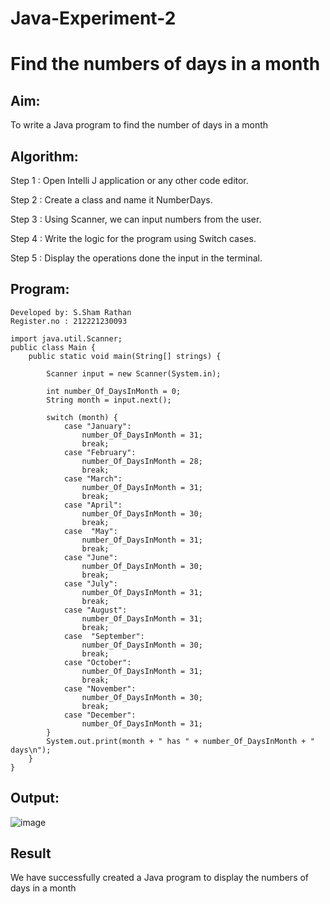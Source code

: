 # Java-Experiment-2

# Find the numbers of days in a month

## Aim:
  To write a Java program to find the number of days in a month
  
## Algorithm:

Step 1 : Open Intelli J application or any other code editor.

Step 2 : Create a class and name it NumberDays.

Step 3 : Using Scanner, we can input numbers from the user.

Step 4 : Write the logic for the program using Switch cases.

Step 5 : Display the operations done the input in the terminal.

## Program:
```
Developed by: S.Sham Rathan
Register.no : 212221230093

import java.util.Scanner;
public class Main {
    public static void main(String[] strings) {

        Scanner input = new Scanner(System.in);

        int number_Of_DaysInMonth = 0;
        String month = input.next();

        switch (month) {
            case "January":
                number_Of_DaysInMonth = 31;
                break;
            case "February":
                number_Of_DaysInMonth = 28;
                break;
            case "March":
                number_Of_DaysInMonth = 31;
                break;
            case "April":
                number_Of_DaysInMonth = 30;
                break;
            case  "May":
                number_Of_DaysInMonth = 31;
                break;
            case "June":
                number_Of_DaysInMonth = 30;
                break;
            case "July":
                number_Of_DaysInMonth = 31;
                break;
            case "August":
                number_Of_DaysInMonth = 31;
                break;
            case  "September":
                number_Of_DaysInMonth = 30;
                break;
            case "October":
                number_Of_DaysInMonth = 31;
                break;
            case "November":
                number_Of_DaysInMonth = 30;
                break;
            case "December":
                number_Of_DaysInMonth = 31;
        }
        System.out.print(month + " has " + number_Of_DaysInMonth + " days\n");
    }
}
```




## Output:
![image](https://github.com/ShamRathan/Java-Experiment-3/assets/93587823/a6de80c1-8dac-4de4-9a07-f8576f891e76)




## Result 
  We have successfully created a Java program to display the numbers of days in a month
